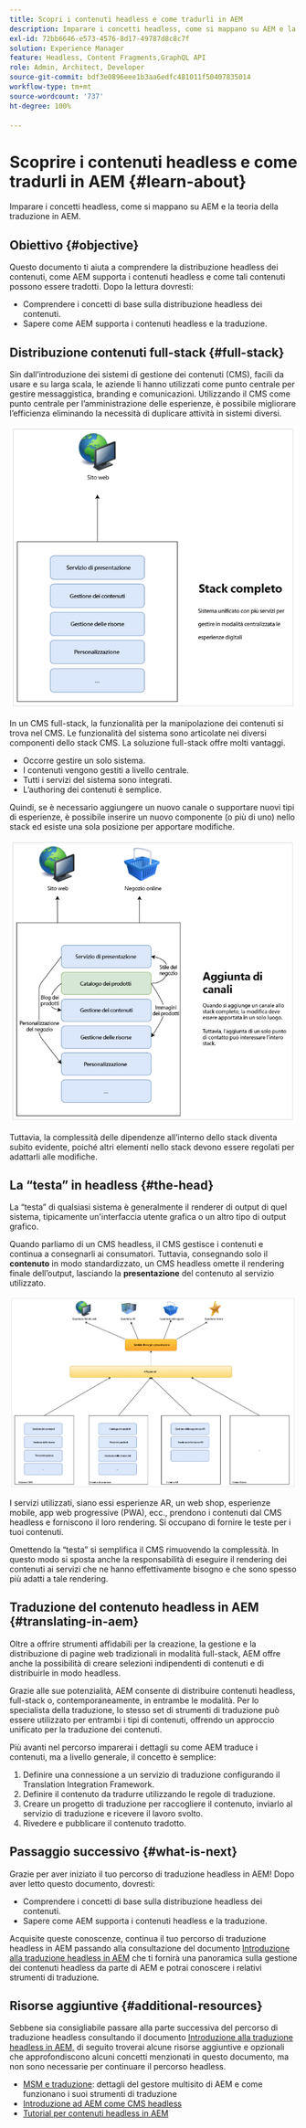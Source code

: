 ```yaml
---
title: Scopri i contenuti headless e come tradurli in AEM
description: Imparare i concetti headless, come si mappano su AEM e la teoria della traduzione in AEM.
exl-id: 72bb6646-e573-4576-8d17-49787d8c8c7f
solution: Experience Manager
feature: Headless, Content Fragments,GraphQL API
role: Admin, Architect, Developer
source-git-commit: bdf3e0896eee1b3aa6edfc481011f50407835014
workflow-type: tm+mt
source-wordcount: '737'
ht-degree: 100%

---
```


# Scoprire i contenuti headless e come tradurli in AEM {#learn-about}

Imparare i concetti headless, come si mappano su AEM e la teoria della traduzione in AEM.

## Obiettivo {#objective}

Questo documento ti aiuta a comprendere la distribuzione headless dei contenuti, come AEM supporta i contenuti headless e come tali contenuti possono essere tradotti. Dopo la lettura dovresti:

* Comprendere i concetti di base sulla distribuzione headless dei contenuti.
* Sapere come AEM supporta i contenuti headless e la traduzione.

## Distribuzione contenuti full-stack {#full-stack}

Sin dall’introduzione dei sistemi di gestione dei contenuti (CMS), facili da usare e su larga scala, le aziende li hanno utilizzati come punto centrale per gestire messaggistica, branding e comunicazioni. Utilizzando il CMS come punto centrale per l’amministrazione delle esperienze, è possibile migliorare l’efficienza eliminando la necessità di duplicare attività in sistemi diversi.

![Il classico CMS full-stack](/help/journey-headless/developer/assets/full-stack.png)

In un CMS full-stack, la funzionalità per la manipolazione dei contenuti si trova nel CMS. Le funzionalità del sistema sono articolate nei diversi componenti dello stack CMS. La soluzione full-stack offre molti vantaggi.

* Occorre gestire un solo sistema.
* I contenuti vengono gestiti a livello centrale.
* Tutti i servizi del sistema sono integrati.
* L’authoring dei contenuti è semplice.

Quindi, se è necessario aggiungere un nuovo canale o supportare nuovi tipi di esperienze, è possibile inserire un nuovo componente (o più di uno) nello stack ed esiste una sola posizione per apportare modifiche.

![Aggiungere un nuovo canale allo stack](/help/journey-headless/developer/assets/adding-channel.png)

Tuttavia, la complessità delle dipendenze all’interno dello stack diventa subito evidente, poiché altri elementi nello stack devono essere regolati per adattarli alle modifiche.

## La “testa” in headless {#the-head}

La “testa” di qualsiasi sistema è generalmente il renderer di output di quel sistema, tipicamente un&#39;interfaccia utente grafica o un altro tipo di output grafico.

Quando parliamo di un CMS headless, il CMS gestisce i contenuti e continua a consegnarli ai consumatori. Tuttavia, consegnando solo il **contenuto** in modo standardizzato, un CMS headless omette il rendering finale dell’output, lasciando la **presentazione** del contenuto al servizio utilizzato.

![CMS headless](/help/journey-headless/developer/assets/headless-cms.png)

I servizi utilizzati, siano essi esperienze AR, un web shop, esperienze mobile, app web progressive (PWA), ecc., prendono i contenuti dal CMS headless e forniscono il loro rendering. Si occupano di fornire le teste per i tuoi contenuti.

Omettendo la “testa” si semplifica il CMS rimuovendo la complessità. In questo modo si sposta anche la responsabilità di eseguire il rendering dei contenuti ai servizi che ne hanno effettivamente bisogno e che sono spesso più adatti a tale rendering.

## Traduzione del contenuto headless in AEM {#translating-in-aem}

Oltre a offrire strumenti affidabili per la creazione, la gestione e la distribuzione di pagine web tradizionali in modalità full-stack, AEM offre anche la possibilità di creare selezioni indipendenti di contenuti e di distribuirle in modo headless.

Grazie alle sue potenzialità, AEM consente di distribuire contenuti headless, full-stack o, contemporaneamente, in entrambe le modalità. Per lo specialista della traduzione, lo stesso set di strumenti di traduzione può essere utilizzato per entrambi i tipi di contenuti, offrendo un approccio unificato per la traduzione dei contenuti.

Più avanti nel percorso imparerai i dettagli su come AEM traduce i contenuti, ma a livello generale, il concetto è semplice:

1. Definire una connessione a un servizio di traduzione configurando il Translation Integration Framework.
1. Definire il contenuto da tradurre utilizzando le regole di traduzione.
1. Creare un progetto di traduzione per raccogliere il contenuto, inviarlo al servizio di traduzione e ricevere il lavoro svolto.
1. Rivedere e pubblicare il contenuto tradotto.

## Passaggio successivo {#what-is-next}

Grazie per aver iniziato il tuo percorso di traduzione headless in AEM! Dopo aver letto questo documento, dovresti:

* Comprendere i concetti di base sulla distribuzione headless dei contenuti.
* Sapere come AEM supporta i contenuti headless e la traduzione.

Acquisite queste conoscenze, continua il tuo percorso di traduzione headless in AEM passando alla consultazione del documento [Introduzione alla traduzione headless in AEM](getting-started.md) che ti fornirà una panoramica sulla gestione dei contenuti headless da parte di AEM e potrai conoscere i relativi strumenti di traduzione.

## Risorse aggiuntive {#additional-resources}

Sebbene sia consigliabile passare alla parte successiva del percorso di traduzione headless consultando il documento [Introduzione alla traduzione headless in AEM,](getting-started.md) di seguito troverai alcune risorse aggiuntive e opzionali che approfondiscono alcuni concetti menzionati in questo documento, ma non sono necessarie per continuare il percorso headless.

* [MSM e traduzione](/help/sites-cloud/administering/msm-and-translation.md): dettagli del gestore multisito di AEM e come funzionano i suoi strumenti di traduzione
* [Introduzione ad AEM come CMS headless](/help/headless/introduction.md)
* [Tutorial per contenuti headless in AEM](https://experienceleague.adobe.com/docs/experience-manager-learn/getting-started-with-aem-headless/overview.html?lang=it)